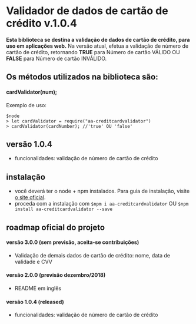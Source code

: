 # Validador de dados de cartão de crédito v.1.0.4

**Esta biblioteca se destina a validação de dados de cartão de crédito, para uso em aplicações web.**
Na versão atual, efetua a validação de número de cartão de crédito, retornando **TRUE** para Número de cartão VÁLIDO OU **FALSE** para Número de cartão INVÁLIDO.


## Os métodos utilizados na biblioteca são:

#### **cardValidator(num);**

Exemplo de uso:

```
$node
> let cardValidator = require("aa-creditcardvalidator")
> cardValidator(cardNumber); //'true' OU 'false'
```


## versão 1.0.4

- funcionalidades: validação de número de cartão de crédito


## instalação

- você deverá ter o node + npm instalados. Para guia de instalação, visite [o site oficial](https://www.npmjs.com/get-npm).
- proceda com a instalação com `$npm i aa-creditcardvalidator` OU `$npm install aa-creditcardvalidator --save`


## roadmap oficial do projeto

#### versão 3.0.0 (sem previsão, aceita-se contribuições)
- Validação de demais dados de cartão de crédito: nome, data de validade e CVV

#### versão 2.0.0 (previsão dezembro/2018)
- README em inglês

#### versão 1.0.4 (released)
- funcionalidades: validação de número de cartão de crédito
